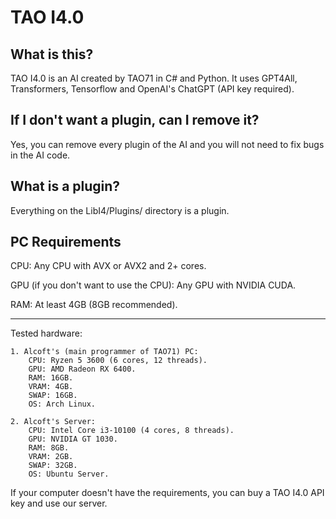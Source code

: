 # TAO I4.0
## What is this?
TAO I4.0 is an AI created by TAO71 in C# and Python. It uses GPT4All, Transformers, Tensorflow and OpenAI's ChatGPT (API key required).

## If I don't want a plugin, can I remove it?
Yes, you can remove every plugin of the AI and you will not need to fix bugs in the AI code.

## What is a plugin?
Everything on the LibI4/Plugins/ directory is a plugin.

## PC Requirements
CPU: Any CPU with AVX or AVX2 and 2+ cores.

GPU (if you don't want to use the CPU): Any GPU with NVIDIA CUDA.

RAM: At least 4GB (8GB recommended).

-----------------------------------

Tested hardware:
```
1. Alcoft's (main programmer of TAO71) PC:
    CPU: Ryzen 5 3600 (6 cores, 12 threads).
    GPU: AMD Radeon RX 6400.
    RAM: 16GB.
    VRAM: 4GB.
    SWAP: 16GB.
    OS: Arch Linux.
    
2. Alcoft's Server:
    CPU: Intel Core i3-10100 (4 cores, 8 threads).
    GPU: NVIDIA GT 1030.
    RAM: 8GB.
    VRAM: 2GB.
    SWAP: 32GB.
    OS: Ubuntu Server.
```
If your computer doesn't have the requirements, you can buy a TAO I4.0 API key and use our server.
